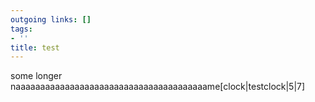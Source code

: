 ```yaml
---
outgoing links: []
tags:
- ''
title: test
---
```

some longer naaaaaaaaaaaaaaaaaaaaaaaaaaaaaaaaaaaaaaame[clock|testclock|5|7]